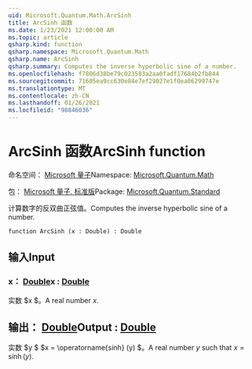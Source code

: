 ```yaml
---
uid: Microsoft.Quantum.Math.ArcSinh
title: ArcSinh 函数
ms.date: 1/23/2021 12:00:00 AM
ms.topic: article
qsharp.kind: function
qsharp.namespace: Microsoft.Quantum.Math
qsharp.name: ArcSinh
qsharp.summary: Computes the inverse hyperbolic sine of a number.
ms.openlocfilehash: f7806d38be79c023583a2aa0fadf17684b2fb844
ms.sourcegitcommit: 71605ea9cc630e84e7ef29027e1f0ea06299747e
ms.translationtype: MT
ms.contentlocale: zh-CN
ms.lasthandoff: 01/26/2021
ms.locfileid: "98846036"
---
```

# <a name="arcsinh-function"></a><span data-ttu-id="d00e0-102">ArcSinh 函数</span><span class="sxs-lookup"><span data-stu-id="d00e0-102">ArcSinh function</span></span>

<span data-ttu-id="d00e0-103">命名空间： [Microsoft 量子](xref:Microsoft.Quantum.Math)</span><span class="sxs-lookup"><span data-stu-id="d00e0-103">Namespace: [Microsoft.Quantum.Math](xref:Microsoft.Quantum.Math)</span></span>

<span data-ttu-id="d00e0-104">包： [Microsoft 量子. 标准版](https://nuget.org/packages/Microsoft.Quantum.Standard)</span><span class="sxs-lookup"><span data-stu-id="d00e0-104">Package: [Microsoft.Quantum.Standard](https://nuget.org/packages/Microsoft.Quantum.Standard)</span></span>


<span data-ttu-id="d00e0-105">计算数字的反双曲正弦值。</span><span class="sxs-lookup"><span data-stu-id="d00e0-105">Computes the inverse hyperbolic sine of a number.</span></span>

```qsharp
function ArcSinh (x : Double) : Double
```


## <a name="input"></a><span data-ttu-id="d00e0-106">输入</span><span class="sxs-lookup"><span data-stu-id="d00e0-106">Input</span></span>

### <a name="x--double"></a><span data-ttu-id="d00e0-107">x： [Double](xref:microsoft.quantum.lang-ref.double)</span><span class="sxs-lookup"><span data-stu-id="d00e0-107">x : [Double](xref:microsoft.quantum.lang-ref.double)</span></span>

<span data-ttu-id="d00e0-108">实数 $x $。</span><span class="sxs-lookup"><span data-stu-id="d00e0-108">A real number $x$.</span></span>



## <a name="output--double"></a><span data-ttu-id="d00e0-109">输出： [Double](xref:microsoft.quantum.lang-ref.double)</span><span class="sxs-lookup"><span data-stu-id="d00e0-109">Output : [Double](xref:microsoft.quantum.lang-ref.double)</span></span>

<span data-ttu-id="d00e0-110">实数 $y $ $x = \operatorname{sinh} (y) $。</span><span class="sxs-lookup"><span data-stu-id="d00e0-110">A real number $y$ such that $x = \operatorname{sinh}(y)$.</span></span>
